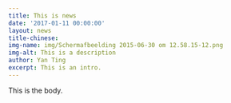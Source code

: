 ```yaml
---
title: This is news
date: '2017-01-11 00:00:00'
layout: news
title-chinese: 
img-name: img/Schermafbeelding 2015-06-30 om 12.58.15-12.png
img-alt: This is a description
author: Yan Ting
excerpt: This is an intro.
---
```

This is the body.